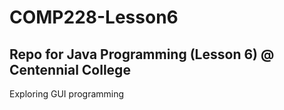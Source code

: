 # COMP228-Lesson6

## Repo for Java Programming (Lesson 6) @ Centennial College 

Exploring GUI programming
